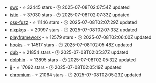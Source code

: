 - [swc](https://github.com/swc-project/swc) - ⭐ 32445 stars - 🕒 2025-07-08T02:07:54Z updated
- [istio](https://github.com/istio/istio) - ⭐ 37030 stars - 🕒 2025-07-08T02:07:33Z updated
- [oss-fuzz](https://github.com/google/oss-fuzz) - ⭐ 11146 stars - 🕒 2025-07-08T02:07:29Z updated
- [nixpkgs](https://github.com/NixOS/nixpkgs) - ⭐ 20997 stars - 🕒 2025-07-08T02:07:33Z updated
- [playframework](https://github.com/playframework/playframework) - ⭐ 12579 stars - 🕒 2025-07-08T02:06:00Z updated
- [hooks](https://github.com/alibaba/hooks) - ⭐ 14517 stars - 🕒 2025-07-08T02:05:48Z updated
- [dub](https://github.com/dubinc/dub) - ⭐ 21854 stars - 🕒 2025-07-08T02:05:37Z updated
- [dolphin](https://github.com/dolphin-emu/dolphin) - ⭐ 13895 stars - 🕒 2025-07-08T02:05:32Z updated
- [jj](https://github.com/jj-vcs/jj) - ⭐ 17092 stars - 🕒 2025-07-08T02:05:19Z updated
- [chromium](https://github.com/chromium/chromium) - ⭐ 21064 stars - 🕒 2025-07-08T02:05:23Z updated

